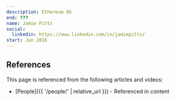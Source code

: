 ```yaml
---
description: Ethereum OG
end: ???
name: Jamie Pitts
social:
  linkedin: https://www.linkedin.com/in/jamiepitts/
start: Jun 2016
---
```


## References

This page is referenced from the following articles and videos:

- [People]({{ '/people/' | relative_url }}) - Referenced in content